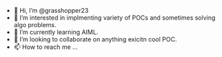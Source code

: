 - 👋 Hi, I’m @grasshopper23
- 👀 I’m interested in implmenting variety of POCs and sometimes solving algo problems.
- 🌱 I’m currently learning AIML.
- 💞️ I’m looking to collaborate on anything exicitn cool POC.
- 📫 How to reach me ...

<!---
grasshopper23/grasshopper23 is a ✨ special ✨ repository because its `README.md` (this file) appears on your GitHub profile.
You can click the Preview link to take a look at your changes.
--->
